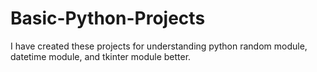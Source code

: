 # Basic-Python-Projects
I have created these projects for understanding python random module, datetime module, and tkinter module better.
